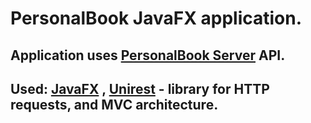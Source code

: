 # PersonalBook JavaFX application.
## Application uses [PersonalBook Server] API.
## Used: [JavaFX] , [Unirest] - library for HTTP requests,  and MVC architecture.

[JavaFX]: http://docs.oracle.com/javase/8/javase-clienttechnologies.htm
[Unirest]: http://unirest.io/java.html
[PersonalBook Server]: https://github.com/imantkuhar/personal-book-rest-spring-boot
